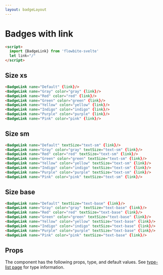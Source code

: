 ```yaml
---
layout: badgeLayout
---
```


<script>
  import {InformationCircleIconOutline} from '@codewithshin/svelte-heroicons'
  import {BadgeLink, Table, TableDefaultRow } from '$lib/index'
  import componentProps from '../props/BadgeLink.json'
  // Props table
  export let items = componentProps.props
	let propHeader = ['Name', 'Type', 'Default']
	// console.log(items)
	let divClass='w-full relative overflow-x-auto shadow-md sm:rounded-lg'

  let link="/"
</script>


<h1 class="text-3xl w-full text-gray-900 dark:text-white py-8">Badges with link</h1>

```html
<script>
  import {BadgeLink} from 'flowbite-svelte'
  let link="/"
</script>
```

<h2 class="text-2xl w-full dark:text-white py-8">Size xs</h2>

<div
  class="container rounded-xl mx-auto bg-gradient-to-r bg-white dark:bg-gray-900 border border-gray-200 dark:border-gray-700 p-2 sm:p-6">
<BadgeLink name="Default" {link}/>
<BadgeLink name="Gray" color="gray" {link}/>
<BadgeLink name="Red" color="red" {link}/>
<BadgeLink name="Green" color="green" {link}/>
<BadgeLink name="Yellow" color="yellow" {link}/>
<BadgeLink name="Indigo" color="indigo" {link}/>
<BadgeLink name="Purple" color="purple" {link}/>
<BadgeLink name="Pink" color="pink" {link}/>
</div>

```html
<BadgeLink name="Default" {link}/>
<BadgeLink name="Gray" color="gray" {link}/>
<BadgeLink name="Red" color="red" {link}/>
<BadgeLink name="Green" color="green" {link}/>
<BadgeLink name="Yellow" color="yellow" {link}/>
<BadgeLink name="Indigo" color="indigo" {link}/>
<BadgeLink name="Purple" color="purple" {link}/>
<BadgeLink name="Pink" color="pink" {link}/>
```

<h2 class="text-2xl w-full dark:text-white py-8">Size sm</h2>

<div
  class="container rounded-xl mx-auto bg-gradient-to-r bg-white dark:bg-gray-900 border border-gray-200 dark:border-gray-700 p-2 sm:p-6">
<BadgeLink name="Default" textSize="text-sm" {link}/>
<BadgeLink name="Gray" color="gray" textSize="text-sm" {link}/>
<BadgeLink name="Red" color="red" textSize="text-sm" {link}/>
<BadgeLink name="Green" color="green" textSize="text-sm" {link}/>
<BadgeLink name="Yellow" color="yellow" textSize="text-sm" {link}/>
<BadgeLink name="Indigo" color="indigo" textSize="text-sm" {link}/>
<BadgeLink name="Purple" color="purple" textSize="text-sm" {link}/>
<BadgeLink name="Pink" color="pink" textSize="text-sm" {link}/>
</div>

```html
<BadgeLink name="Default" textSize="text-sm" {link}/>
<BadgeLink name="Gray" color="gray" textSize="text-sm" {link}/>
<BadgeLink name="Red" color="red" textSize="text-sm" {link}/>
<BadgeLink name="Green" color="green" textSize="text-sm" {link}/>
<BadgeLink name="Yellow" color="yellow" textSize="text-sm" {link}/>
<BadgeLink name="Indigo" color="indigo" textSize="text-sm" {link}/>
<BadgeLink name="Purple" color="purple" textSize="text-sm" {link}/>
<BadgeLink name="Pink" color="pink" textSize="text-sm" {link}/>
```

<h2 class="text-2xl w-full dark:text-white py-8">Size base</h2>

<div
  class="container rounded-xl mx-auto bg-gradient-to-r bg-white dark:bg-gray-900 border border-gray-200 dark:border-gray-700 p-2 sm:p-6">
<BadgeLink name="Default" textSize="text-base" {link}/>
<BadgeLink name="Gray" color="gray" textSize="text-base" {link}/>
<BadgeLink name="Red" color="red" textSize="text-base" {link}/>
<BadgeLink name="Green" color="green" textSize="text-base" {link}/>
<BadgeLink name="Yellow" color="yellow" textSize="text-base" {link}/>
<BadgeLink name="Indigo" color="indigo" textSize="text-base" {link}/>
<BadgeLink name="Purple" color="purple" textSize="text-base" {link}/>
<BadgeLink name="Pink" color="pink" textSize="text-base" {link}/>
</div>

```html
<BadgeLink name="Default" textSize="text-base" {link}/>
<BadgeLink name="Gray" color="gray" textSize="text-base" {link}/>
<BadgeLink name="Red" color="red" textSize="text-base" {link}/>
<BadgeLink name="Green" color="green" textSize="text-base" {link}/>
<BadgeLink name="Yellow" color="yellow" textSize="text-base" {link}/>
<BadgeLink name="Indigo" color="indigo" textSize="text-base" {link}/>
<BadgeLink name="Purple" color="purple" textSize="text-base" {link}/>
<BadgeLink name="Pink" color="pink" textSize="text-base" {link}/>
```

<h2 class="text-2xl w-full text-gray-900 dark:text-white py-8">Props</h2>

<p class="dark:text-white py-4 text-lg">The component has the following props, type, and default values. See <a href="/type-list" class="text-blue-600 hover:underline dark:text-blue-500">type-list page</a> for type information.</p>

<Table header={propHeader} {divClass} >
  <TableDefaultRow {items} rowState='hover' />
</Table>